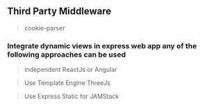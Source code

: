 ## Third Party Middleware

> cookie-parser

### Integrate dynamic views in express web app any of the following approaches can be used

> Independent ReactJs or Angular

> Use Template Engine ThreeJs

> Use Express Static for JAMStack
